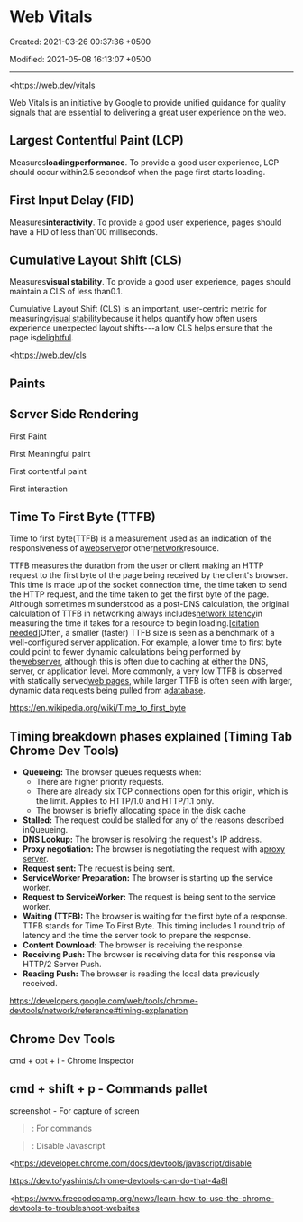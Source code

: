 # Web Vitals

Created: 2021-03-26 00:37:36 +0500

Modified: 2021-05-08 16:13:07 +0500

---

<https://web.dev/vitals

Web Vitals is an initiative by Google to provide unified guidance for quality signals that are essential to delivering a great user experience on the web.

## Largest Contentful Paint (LCP)

Measures**loadingperformance**. To provide a good user experience, LCP should occur within2.5 secondsof when the page first starts loading.

## First Input Delay (FID)

Measures**interactivity**. To provide a good user experience, pages should have a FID of less than100 milliseconds.

## Cumulative Layout Shift (CLS)

Measures**visual stability**. To provide a good user experience, pages should maintain a CLS of less than0.1.

Cumulative Layout Shift (CLS) is an important, user-centric metric for measuring[visual stability](https://web.dev/user-centric-performance-metrics/#types-of-metrics)because it helps quantify how often users experience unexpected layout shifts---a low CLS helps ensure that the page is[delightful](https://web.dev/user-centric-performance-metrics/#questions).

<https://web.dev/cls

## Paints

## Server Side Rendering

First Paint

First Meaningful paint

First contentful paint

First interaction

## Time To First Byte (TTFB)

Time to first byte(TTFB) is a measurement used as an indication of the responsiveness of a[webserver](https://en.wikipedia.org/wiki/Webserver)or other[network](https://en.wikipedia.org/wiki/Computer_network)resource.

TTFB measures the duration from the user or client making an HTTP request to the first byte of the page being received by the client's browser. This time is made up of the socket connection time, the time taken to send the HTTP request, and the time taken to get the first byte of the page. Although sometimes misunderstood as a post-DNS calculation, the original calculation of TTFB in networking always includes[network latency](https://en.wikipedia.org/wiki/Network_latency)in measuring the time it takes for a resource to begin loading.[[citation needed](https://en.wikipedia.org/wiki/Wikipedia:Citation_needed)]Often, a smaller (faster) TTFB size is seen as a benchmark of a well-configured server application. For example, a lower time to first byte could point to fewer dynamic calculations being performed by the[webserver](https://en.wikipedia.org/wiki/Dynamic_web_page), although this is often due to caching at either the DNS, server, or application level. More commonly, a very low TTFB is observed with statically served[web pages](https://en.wikipedia.org/wiki/Web_page), while larger TTFB is often seen with larger, dynamic data requests being pulled from a[database](https://en.wikipedia.org/wiki/Database).

<https://en.wikipedia.org/wiki/Time_to_first_byte>

## Timing breakdown phases explained (Timing Tab Chrome Dev Tools)
-   **Queueing:** The browser queues requests when:
    -   There are higher priority requests.
    -   There are already six TCP connections open for this origin, which is the limit. Applies to HTTP/1.0 and HTTP/1.1 only.
    -   The browser is briefly allocating space in the disk cache
-   **Stalled:** The request could be stalled for any of the reasons described inQueueing.
-   **DNS Lookup:** The browser is resolving the request's IP address.
-   **Proxy negotiation:** The browser is negotiating the request with a[proxy server](https://en.wikipedia.org/wiki/Proxy_server).
-   **Request sent:** The request is being sent.
-   **ServiceWorker Preparation:** The browser is starting up the service worker.
-   **Request to ServiceWorker:** The request is being sent to the service worker.
-   **Waiting (TTFB):** The browser is waiting for the first byte of a response. TTFB stands for Time To First Byte. This timing includes 1 round trip of latency and the time the server took to prepare the response.
-   **Content Download:** The browser is receiving the response.
-   **Receiving Push:** The browser is receiving data for this response via HTTP/2 Server Push.
-   **Reading Push:** The browser is reading the local data previously received.

<https://developers.google.com/web/tools/chrome-devtools/network/reference#timing-explanation>

## Chrome Dev Tools

cmd + opt + i - Chrome Inspector

## cmd + shift + p - Commands pallet

screenshot - For capture of screen

> : For commands

>: Disable Javascript

<https://developer.chrome.com/docs/devtools/javascript/disable

<https://dev.to/yashints/chrome-devtools-can-do-that-4a8l>

<https://www.freecodecamp.org/news/learn-how-to-use-the-chrome-devtools-to-troubleshoot-websites
